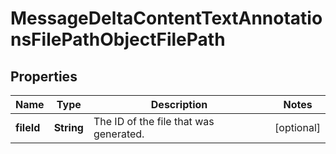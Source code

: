 

# MessageDeltaContentTextAnnotationsFilePathObjectFilePath


## Properties

Name | Type | Description | Notes
------------ | ------------- | ------------- | -------------
**fileId** | **String** | The ID of the file that was generated. |  [optional]



